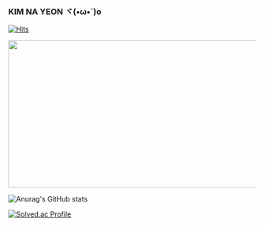 ### KIM NA YEON ヾ(•ω•`)o

<!--
**eoyan/eoyan** is a ✨ _special_ ✨ repository because its `README.md` (this file) appears on your GitHub profile.

Here are some ideas to get you started:-->

[![Hits](https://hits.seeyoufarm.com/api/count/incr/badge.svg?url=https%3A%2F%2Fgithub.com%2Feoyan&count_bg=%2379C83D&title_bg=%23555555&icon=&icon_color=%23E7E7E7&title=hits&edge_flat=false)](https://hits.seeyoufarm.com)

<a href="https://github.com/devxb/gitanimals">
<img
  src="https://render.gitanimals.org/farms/eoyan"
  width="600"
  height="300"
/>
</a>

![Anurag's GitHub stats](https://github-readme-stats.vercel.app/api?username=eoyan&show_icons=true&theme=react) 


[![Solved.ac Profile](http://mazassumnida.wtf/api/v2/generate_badge?boj=nayeon1031)](https://solved.ac/nayeon1031/)

